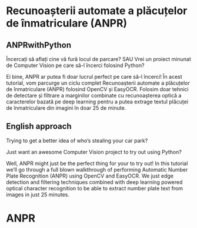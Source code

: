 # Recunoașterii automate a plăcuțelor de înmatriculare (ANPR)
## ANPRwithPython
Încercați să aflați cine vă fură locul de parcare? 
SAU
Vrei un proiect minunat de Computer Vision pe care să-l încerci folosind Python?

Ei bine, ANPR ar putea fi doar lucrul perfect pe care să-l încerci!
În acest tutorial, vom parcurge un ciclu complet Recunoașterii automate a plăcuțelor de înmatriculare (ANPR) folosind OpenCV și EasyOCR.
Folosim doar tehnici de detectare și filtrare a marginilor combinate cu recunoașterea optică a caracterelor bazată pe deep learning pentru a putea extrage textul plăcuței de înmatriculare din imagini în doar 25 de minute. 


## English approach 
Trying to get a better idea of who’s stealing your car park?

Just want an awesome Computer Vision project to try out using Python?

Well, ANPR might just be the perfect thing for your to try out!
In this tutorial we’ll go through a full blown walkthrough of performing Automatic Number Plate Recognition (ANPR) using OpenCV and EasyOCR.
We just edge detection and filtering techniques combined with deep learning powered optical character recognition to be able to extract number plate text from images in just 25 minutes. 
# ANPR
